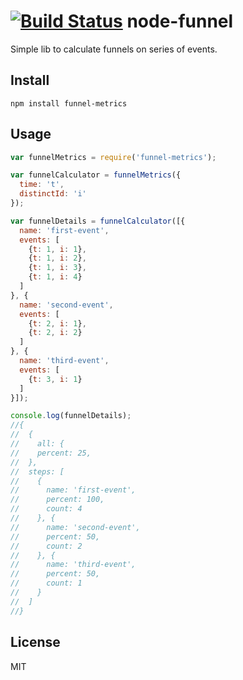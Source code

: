[![Build Status](https://travis-ci.org/Brickflow/node-funnel.svg)](https://travis-ci.org/Brickflow/node-funnel)
node-funnel
===========

Simple lib to calculate funnels on series of events.


Install
-------
`npm install funnel-metrics`

Usage
-----

```js
var funnelMetrics = require('funnel-metrics');

var funnelCalculator = funnelMetrics({
  time: 't',
  distinctId: 'i'
});

var funnelDetails = funnelCalculator([{
  name: 'first-event',
  events: [
    {t: 1, i: 1},
    {t: 1, i: 2},
    {t: 1, i: 3},
    {t: 1, i: 4}
  ]
}, {
  name: 'second-event',
  events: [
    {t: 2, i: 1},
    {t: 2, i: 2}
  ]
}, {
  name: 'third-event',
  events: [
    {t: 3, i: 1}
  ]
}]);

console.log(funnelDetails);
//{
//  {
//    all: {
//    percent: 25,
//  },
//  steps: [
//    {
//      name: 'first-event',
//      percent: 100,
//      count: 4
//    }, {
//      name: 'second-event',
//      percent: 50,
//      count: 2
//    }, {
//      name: 'third-event',
//      percent: 50,
//      count: 1
//    }
//  ]
//} 
```

License
-------

MIT
